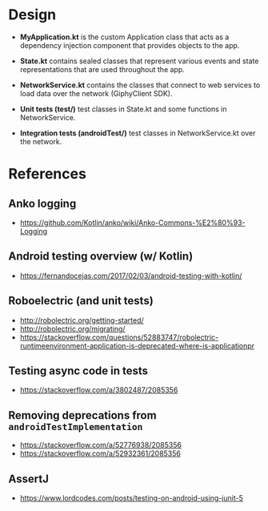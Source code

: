# Design

- **MyApplication.kt** is the custom Application class that acts as a 
dependency injection component that provides objects to the app.

- **State.kt** contains sealed classes that represent various events and state
representations that are used throughout the app.

- **NetworkService.kt** contains the classes that connect to web services to
load data over the network (GiphyClient SDK).

- **Unit tests (test/)** test classes in State.kt and some functions in
NetworkService.

- **Integration tests (androidTest/)** test classes in NetworkService.kt over
the network.

# References

## Anko logging
- https://github.com/Kotlin/anko/wiki/Anko-Commons-%E2%80%93-Logging

## Android testing overview (w/ Kotlin)
- https://fernandocejas.com/2017/02/03/android-testing-with-kotlin/

## Roboelectric (and unit tests)
- http://robolectric.org/getting-started/
- http://robolectric.org/migrating/
- https://stackoverflow.com/questions/52883747/robolectric-runtimeenvironment-application-is-deprecated-where-is-applicationpr

## Testing async code in tests
- https://stackoverflow.com/a/3802487/2085356

## Removing deprecations from `androidTestImplementation`
- https://stackoverflow.com/a/52776938/2085356
- https://stackoverflow.com/a/52932361/2085356

## AssertJ
- https://www.lordcodes.com/posts/testing-on-android-using-junit-5